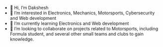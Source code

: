 - 👋 Hi, I’m Dakshesh
- 👀 I’m interested in Electronics, Mechanics, Motorsports, Cybersecurity and Web development
- 🌱 I’m currently learning Electronics and Web development
- 💞️ I’m looking to collaborate on projects related to Motorsports, including Formula student, and several other small teams and clubs to gain knowledge.


<!---
SourSorbet/SourSorbet is a ✨ special ✨ repository because its `README.md` (this file) appears on your GitHub profile.
You can click the Preview link to take a look at your changes.
--->

